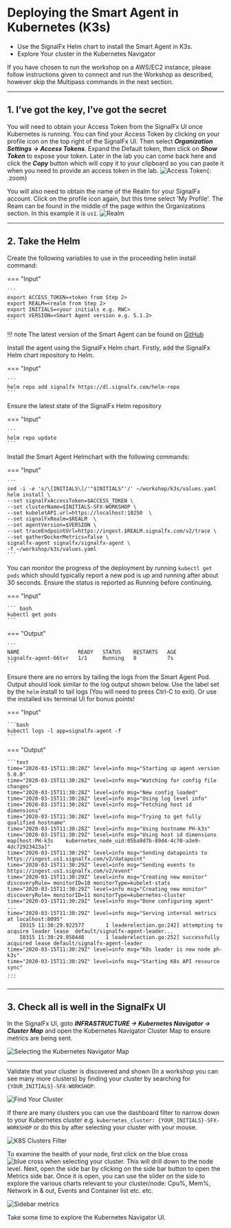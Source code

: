 # Deploying the Smart Agent in Kubernetes (K3s)

* Use the SignalFx Helm chart to install the Smart Agent in K3s.
* Explore Your cluster in the Kubernetes Navigator

If you have chosen to run the workshop on a AWS/EC2 instance, please follow instructions given to connect and  run the Workshop as described, however skip the Multipass commands in the next section.

---

## 1. I’ve got the key, I’ve got the secret

You will need to obtain your Access Token from the SignalFx UI once Kubernetes is running. You can find your Access Token by clicking on your profile icon on the top right of the SignalFx UI. Then select _**Organization Settings → Access Tokens**_.  Expand the Default token, then click on _**Show Token**_ to expose your token. Later in the lab you can come back here and click the _**Copy**_ button which will copy it to your clipboard  so you can paste it when you need to provide an access token in the lab.
![Access Token](../images/module3/m3-access-token.png){: .zoom}

You will also need to obtain the name of the Realm for your SignalFx account.  Click on the profile icon again, but this time select 'My Profile'.  The Ream can be found in the middle of the page within the Organizations section.  In this example it is `us1`.
![Realm](../images/module3/m3-realm.png)

---

## 2. Take the Helm

Create the following variables to use in the proceeding helm install command:

=== "Input"

    ```
    export ACCESS_TOKEN=<token from Step 2>
    export REALM=<realm from Step 2>
    export INITIALS=<your initials e.g. RWC>
    export VERSION=<Smart Agent version e.g. 5.1.2>
    ```

!!! note
    The latest version of the Smart Agent can be found on [GitHub](https://github.com/signalfx/signalfx-agent/releases)

Install the agent using the SignalFx Helm chart. Firstly, add the SignalFx Helm chart repository to Helm.

=== "Input"

    ```
    helm repo add signalfx https://dl.signalfx.com/helm-repo
    ```

Ensure the latest state of the SignalFx Helm repository

=== "Input"

    ```
    helm repo update
    ```

Install the Smart Agent Helmchart with the following commands:

=== "Input"

    ```
    sed -i -e 's/\[INITIALS\]/'"$INITIALS"'/' ~/workshop/k3s/values.yaml
    helm install \
    --set signalFxAccessToken=$ACCESS_TOKEN \
    --set clusterName=$INITIALS-SFX-WORKSHOP \
    --set kubeletAPI.url=https://localhost:10250  \
    --set signalFxRealm=$REALM  \
    --set agentVersion=$VERSION \
    --set traceEndpointUrl=https://ingest.$REALM.signalfx.com/v2/trace \
    --set gatherDockerMetrics=false \
    signalfx-agent signalfx/signalfx-agent \
    -f ~/workshop/k3s/values.yaml
    ```

You can monitor the progress of the deployment by running `kubectl get pods` which should typically report a new pod is up and running after about 30 seconds. Ensure the status is reported as Running before continuing.

=== "Input"

    ``` bash
    kubectl get pods
    ```

=== "Output"

    ```
    NAME                   READY   STATUS    RESTARTS   AGE
    signalfx-agent-66tvr   1/1     Running   0          7s
    ```

Ensure there are no errors by tailing the logs from the Smart Agent Pod. Output should look similar to the log output shown below. Use the label set by the `helm` install to tail logs (You will need to press Ctrl-C to exit). Or use the installed `k9s` terminal UI for bonus points!

=== "Input"

    ```bash
    kubectl logs -l app=signalfx-agent -f
    ```

=== "Output"

    ```text
    time="2020-03-15T11:30:28Z" level=info msg="Starting up agent version 5.0.0"
    time="2020-03-15T11:30:28Z" level=info msg="Watching for config file changes"
    time="2020-03-15T11:30:28Z" level=info msg="New config loaded"
    time="2020-03-15T11:30:28Z" level=info msg="Using log level info"
    time="2020-03-15T11:30:28Z" level=info msg="Fetching host id dimensions"
    time="2020-03-15T11:30:28Z" level=info msg="Trying to get fully qualified hostname"
    time="2020-03-15T11:30:28Z" level=info msg="Using hostname PH-k3s"
    time="2020-03-15T11:30:29Z" level=info msg="Using host id dimensions map[host:PH-k3s    kubernetes_node_uid:05ba9d7b-89d4-4c70-a3e9-4dc72923423a]"
    time="2020-03-15T11:30:29Z" level=info msg="Sending datapoints to https://ingest.us1.signalfx.com/v2/datapoint"
    time="2020-03-15T11:30:29Z" level=info msg="Sending events to https://ingest.us1.signalfx.com/v2/event"
    time="2020-03-15T11:30:29Z" level=info msg="Creating new monitor" discoveryRule= monitorID=10 monitorType=kubelet-stats
    time="2020-03-15T11:30:29Z" level=info msg="Creating new monitor" discoveryRule= monitorID=11 monitorType=kubernetes-cluster
    time="2020-03-15T11:30:29Z" level=info msg="Done configuring agent"
    ...
    time="2020-03-15T11:30:29Z" level=info msg="Serving internal metrics at localhost:8095"
        I0315 11:30:29.922577       1 leaderelection.go:242] attempting to acquire leader lease  default/signalfx-agent-leader...
        I0315 11:30:29.950448       1 leaderelection.go:252] successfully acquired lease default/signalfx-agent-leader
    time="2020-03-15T11:30:29Z" level=info msg="K8s leader is now node ph-k3s"
    time="2020-03-15T11:30:29Z" level=info msg="Starting K8s API resource sync"
    ...
    ```

---

## 3. Check all is well in the SignalFx UI

In the SignalFx UI, goto _**INFRASTRUCTURE → Kubernetes Navigator → Cluster Map**_ and open the Kubernetes Navigator Cluster Map to ensure metrics are being sent.

![Selecting the Kubernetes Navigator Map](../images/module3/clustermap-nav.png)

---

Validate that your cluster is discovered and shown (In a workshop you can see many more clusters) by finding your cluster by searching for `{YOUR_INITIALS}-SFX-WORKSHOP`:

![Find Your Cluster](../images/module3/M3-l1-find-cluster.png)

If there are many clusters you can use the dashboard filter to narrow down to your Kubernetes cluster e.g. `kubernetes_cluster: {YOUR_INITIALS}-SFX-WORKSHOP` or do this by  after selecting your cluster with your mouse.

![K8S Clusters Filter](../images/module3/M3-l1-selecting-k3-cluster.png)

To examine the health of your node, first click on the blue cross ![blue cross](../images/module3/M3-l1-blue-cross.png)  when selecting your cluster. This will drill down to the node level.  Next, open the side bar by clicking on the side bar button to open the Metrics side bar. Once it is open, you can use the slider on the side to explore the various charts relevant to your cluster/node: Cpu%, Mem%, Network in & out, Events and Container list etc. etc.

![Sidebar metrics](../images/module3/M3-l1-explore-metrics.png)

Take some time to explore the Kubernetes Navigator UI.
